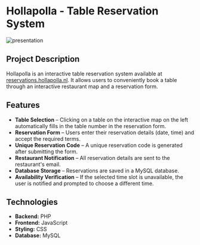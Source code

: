 # Hollapolla - Table Reservation System
![presentation](video/presentation.gif)
## Project Description  
Hollapolla is an interactive table reservation system available at [reservations.hollapolla.nl](https://reservations.hollapolla.nl). It allows users to conveniently book a table through an interactive restaurant map and a reservation form.

## Features  
- **Table Selection** – Clicking on a table on the interactive map on the left automatically fills in the table number in the reservation form.  
- **Reservation Form** – Users enter their reservation details (date, time) and accept the required terms.  
- **Unique Reservation Code** – A unique reservation code is generated after submitting the form.  
- **Restaurant Notification** – All reservation details are sent to the restaurant's email.  
- **Database Storage** – Reservations are saved in a MySQL database.  
- **Availability Verification** – If the selected time slot is unavailable, the user is notified and prompted to choose a different time.  

## Technologies  
- **Backend:** PHP  
- **Frontend:** JavaScript  
- **Styling:** CSS  
- **Database:** MySQL  

